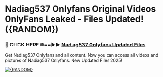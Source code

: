 # Nadiag537 Onlyfans Original Videos 0nlyFans Leaked - Files Updated! ({RANDOM})

<h3>🔴 CLICK HERE 🌐==►► <a href="https://betterlinks.top/A2PfLJ" rel="nofollow">Nadiag537 Onlyfans Updated Files</a></h3>

Get Nadiag537 Onlyfans and all content. Now you can access all videos and pictures of Nadiag537 Onlyfans. New Updated Files 2025!

[![{RANDOM}](https://i.imgur.com/ppqm5kG.gif)](https://betterlinks.top/A2PfLJ)